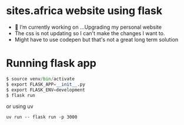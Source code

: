 # sites.africa  website using flask

- 🔭 I’m currently working on ...Upgrading my personal website
-  The css is not updating so I can't make the changes I want to. 
-  Might have to use codepen but that's not a great long term solution
# Running flask app




``` python
$ source venv/bin/activate
$ export FLASK_APP=__init__.py
$ export FLASK_ENV=development
$ flask run
```

or using uv

`uv run -- flask run -p 3000`